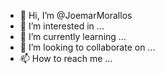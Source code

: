 - 👋 Hi, I’m @JoemarMorallos
- 👀 I’m interested in ...
- 🌱 I’m currently learning ...
- 💞️ I’m looking to collaborate on ...
- 📫 How to reach me ...

<!---
JoemarMorallos/JoemarMorallos is a ✨ special ✨ repository because its `README.md` (this file) appears on your GitHub profile.
You can click the Preview link to take a look at your changes.
--->
